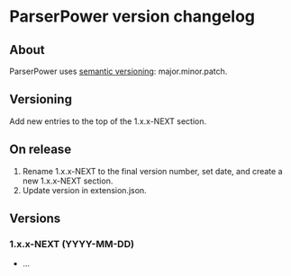 # ParserPower version changelog

## About

ParserPower uses [semantic versioning](https://semver.org/): major.minor.patch.

## Versioning

Add new entries to the top of the 1.x.x-NEXT section.

## On release

1. Rename 1.x.x-NEXT to the final version number, set date, and create a new 1.x.x-NEXT section.
2. Update version in extension.json.

## Versions

### 1.x.x-NEXT (YYYY-MM-DD)
* …
